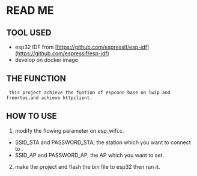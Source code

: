 # READ ME 
## TOOL USED 
* esp32 IDF from [https://github.com/espressif/esp-idf](https://github.com/espressif/esp-idf)
* develop on docker image

## THE FUNCTION    
     this project achieve the funtion of espconn base on lwip and freertos,and achieve httpclient.    
     
## HOW TO USE
1. modify the flowing parameter on esp_wifi.c.
  * SSID_STA and PASSWORD_STA, the station which you want to connect to .
  * SSID_AP and PASSWORD_AP, the AP which you want to set.
2. make the project and flash the bin file to esp32 then run it.

